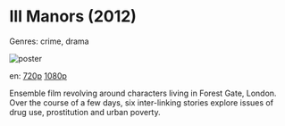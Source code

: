 # Ill Manors (2012)

Genres: crime, drama

![poster](http://image.tmdb.org/t/p/w500/2miM06VIxlqGvU2NO2ZMWisDSd3.jpg)

en:
  [720p](magnet:?xt=urn:btih:51AD896D6552CF51A245719630A2187DD9282F6D&tr=udp://glotorrents.pw:6969/announce&tr=udp://tracker.opentrackr.org:1337/announce&tr=udp://torrent.gresille.org:80/announce&tr=udp://tracker.openbittorrent.com:80&tr=udp://tracker.coppersurfer.tk:6969&tr=udp://tracker.leechers-paradise.org:6969&tr=udp://p4p.arenabg.ch:1337&tr=udp://tracker.internetwarriors.net:1337)
  [1080p](magnet:?xt=urn:btih:2224C469FCB20C0860E6D7C507C9215A9A16C58A&tr=udp://glotorrents.pw:6969/announce&tr=udp://tracker.opentrackr.org:1337/announce&tr=udp://torrent.gresille.org:80/announce&tr=udp://tracker.openbittorrent.com:80&tr=udp://tracker.coppersurfer.tk:6969&tr=udp://tracker.leechers-paradise.org:6969&tr=udp://p4p.arenabg.ch:1337&tr=udp://tracker.internetwarriors.net:1337)
  


Ensemble film revolving around characters living in Forest Gate, London. Over the course of a few days, six inter-linking stories explore issues of drug use, prostitution and urban poverty.